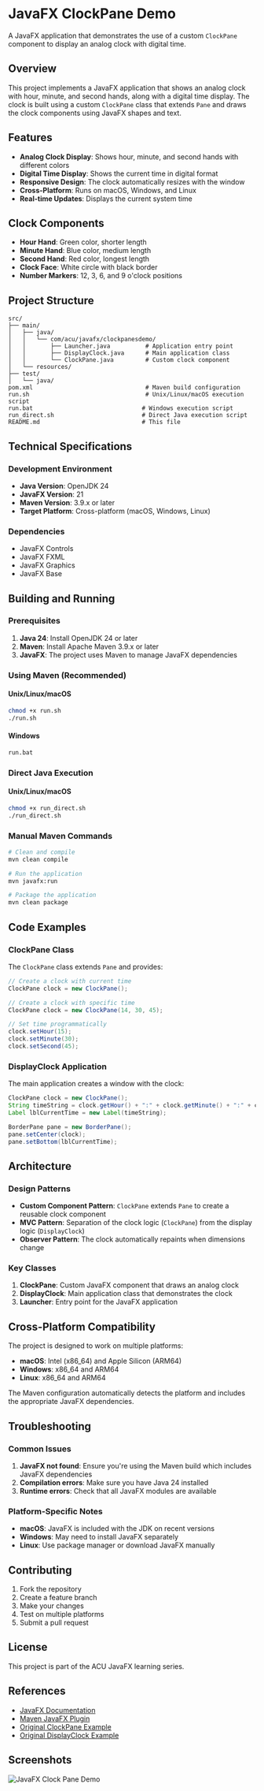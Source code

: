 # JavaFX ClockPane Demo

A JavaFX application that demonstrates the use of a custom `ClockPane` component to display an analog clock with digital time.

## Overview

This project implements a JavaFX application that shows an analog clock with hour, minute, and second hands, along with a digital time display. The clock is built using a custom `ClockPane` class that extends `Pane` and draws the clock components using JavaFX shapes and text.

## Features

- **Analog Clock Display**: Shows hour, minute, and second hands with different colors
- **Digital Time Display**: Shows the current time in digital format
- **Responsive Design**: The clock automatically resizes with the window
- **Cross-Platform**: Runs on macOS, Windows, and Linux
- **Real-time Updates**: Displays the current system time

## Clock Components

- **Hour Hand**: Green color, shorter length
- **Minute Hand**: Blue color, medium length  
- **Second Hand**: Red color, longest length
- **Clock Face**: White circle with black border
- **Number Markers**: 12, 3, 6, and 9 o'clock positions

## Project Structure

```
src/
├── main/
│   ├── java/
│   │   └── com/acu/javafx/clockpanesdemo/
│   │       ├── Launcher.java          # Application entry point
│   │       ├── DisplayClock.java      # Main application class
│   │       └── ClockPane.java         # Custom clock component
│   └── resources/
├── test/
│   └── java/
pom.xml                                # Maven build configuration
run.sh                                 # Unix/Linux/macOS execution script
run.bat                               # Windows execution script
run_direct.sh                         # Direct Java execution script
README.md                             # This file
```

## Technical Specifications

### Development Environment

- **Java Version**: OpenJDK 24
- **JavaFX Version**: 21
- **Maven Version**: 3.9.x or later
- **Target Platform**: Cross-platform (macOS, Windows, Linux)

### Dependencies

- JavaFX Controls
- JavaFX FXML
- JavaFX Graphics
- JavaFX Base

## Building and Running

### Prerequisites

1. **Java 24**: Install OpenJDK 24 or later
2. **Maven**: Install Apache Maven 3.9.x or later
3. **JavaFX**: The project uses Maven to manage JavaFX dependencies

### Using Maven (Recommended)

#### Unix/Linux/macOS
```bash
chmod +x run.sh
./run.sh
```

#### Windows
```cmd
run.bat
```

### Direct Java Execution

#### Unix/Linux/macOS
```bash
chmod +x run_direct.sh
./run_direct.sh
```

### Manual Maven Commands

```bash
# Clean and compile
mvn clean compile

# Run the application
mvn javafx:run

# Package the application
mvn clean package
```

## Code Examples

### ClockPane Class

The `ClockPane` class extends `Pane` and provides:

```java
// Create a clock with current time
ClockPane clock = new ClockPane();

// Create a clock with specific time
ClockPane clock = new ClockPane(14, 30, 45);

// Set time programmatically
clock.setHour(15);
clock.setMinute(30);
clock.setSecond(45);
```

### DisplayClock Application

The main application creates a window with the clock:

```java
ClockPane clock = new ClockPane();
String timeString = clock.getHour() + ":" + clock.getMinute() + ":" + clock.getSecond();
Label lblCurrentTime = new Label(timeString);

BorderPane pane = new BorderPane();
pane.setCenter(clock);
pane.setBottom(lblCurrentTime);
```

## Architecture

### Design Patterns

- **Custom Component Pattern**: `ClockPane` extends `Pane` to create a reusable clock component
- **MVC Pattern**: Separation of the clock logic (`ClockPane`) from the display logic (`DisplayClock`)
- **Observer Pattern**: The clock automatically repaints when dimensions change

### Key Classes

1. **ClockPane**: Custom JavaFX component that draws an analog clock
2. **DisplayClock**: Main application class that demonstrates the clock
3. **Launcher**: Entry point for the JavaFX application

## Cross-Platform Compatibility

The project is designed to work on multiple platforms:

- **macOS**: Intel (x86_64) and Apple Silicon (ARM64)
- **Windows**: x86_64 and ARM64
- **Linux**: x86_64 and ARM64

The Maven configuration automatically detects the platform and includes the appropriate JavaFX dependencies.

## Troubleshooting

### Common Issues

1. **JavaFX not found**: Ensure you're using the Maven build which includes JavaFX dependencies
2. **Compilation errors**: Make sure you have Java 24 installed
3. **Runtime errors**: Check that all JavaFX modules are available

### Platform-Specific Notes

- **macOS**: JavaFX is included with the JDK on recent versions
- **Windows**: May need to install JavaFX separately
- **Linux**: Use package manager or download JavaFX manually

## Contributing

1. Fork the repository
2. Create a feature branch
3. Make your changes
4. Test on multiple platforms
5. Submit a pull request

## License

This project is part of the ACU JavaFX learning series.

## References

- [JavaFX Documentation](https://openjfx.io/)
- [Maven JavaFX Plugin](https://openjfx.io/maven-plugin.html)
- [Original ClockPane Example](https://liveexample.pearsoncmg.com/html/ClockPane.html)
- [Original DisplayClock Example](https://liveexample.pearsoncmg.com/html/DisplayClock.html)

## Screenshots

![JavaFX Clock Pane Demo](images/clock.png)